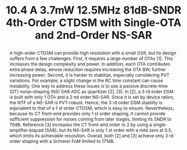 ---
title: 10.4 A 3.7mW 12.5MHz 81dB-SNDR 4th-Order CTDSM with Single-OTA and 2nd-Order NS-SAR

authors:
- Wei Shi
- Jiaxin Liu
- Abhishek Mukherjee
- Xiangxing Yang
- Xiyuan Tang
- Linxiao Shen
- Wenda Zhao
- Nan Sun

publishDate: "2021-02-13"

summary: ISSCC, 2021

abstract: "A high-order CTDSM can provide high resolution with a small OSR, but its design suffers from a few challenges. First, it requires a large number of OTAs [1]. This increases the design complexity and power. In addition, each OTA contributes extra phase delay, whose reduction requires increasing the OTA BW, further increasing power. Second, it is harder to stabilize, especially considering PVT variations. For example, a slight change in the RC time constant can cause instability. One way to address these issues is to use a passive discrete-time (DT) noise-shaping (NS) SAR ADC as quantizer [2], [3]. In [2], a 3 rd order DSM is built with only 1 OTA and a 2 nd order NS-SAR. Since it is set by device ratios, the NTF of a NS-SAR is PVT-robust. Hence, the 3 rd order DSM stability is equivalent to that of a 1 st order CTDSM, which is easy to ensure. Nevertheless, because its CT front-end provides only 1 st order shaping, it cannot provide sufficient suppression for noises coming from later stages, limiting its SNDR to 70dB. Reference [3] increases the CT front-end order to 2 by using a single-amplifier-biquad (SAB), but its NS-SAR is only 1 st order with a mild zero at 0.5, which limits its achievable resolution. Overall, both [2] and [3] achieve only 3 rd order shaping with a Schreier FoM limited to 171dB."

publication_types: ["1"]

publication: "2021 IEEE International Solid- State Circuits Conference (ISSCC)"



links:
- name: IEEE Xplore
  url: https://ieeexplore.ieee.org/document/9366023/
---